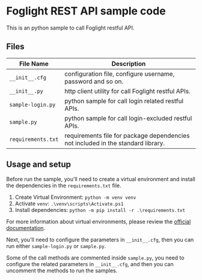 # Foglight REST API sample code

This is an python sample to call Foglight restful API.
## Files

| File Name | Description |
| ------ | ------ |
| `__init__.cfg` | configuration file, configure username, password and so on. |
| `__init__.py` | http client utility for call Foglight restful APIs. |
| `sample-login.py` | python sample for call login related restful APIs. |
| `sample.py` | python sample for call login-excluded restful APIs. |
| `requirements.txt` | requirements file for package dependencies not included in the standard library. |

## Usage and setup

Before run the sample, you'll need to create a virtual environment and install the dependencies in the `requirements.txt` file.

1. Create Virtual Environment: `python -m venv venv`
2. Activate `venv`: `.\venv\scripts\Activate.ps1`
3. Install dependencies: `python -m pip install -r .\requirements.txt`

For more information about virtual environments, please review the [official documentation](https://packaging.python.org/en/latest/guides/installing-using-pip-and-virtual-environments/).

Next, you'll need to configure the parameters in `__init__.cfg`, then you can run either `sample-login.py` or `sample.py`.

Some of the call methods are commented inside `sample.py`, you need to configure the related parameters in `__init__.cfg`, and then you can uncomment the methods to run the samples.
